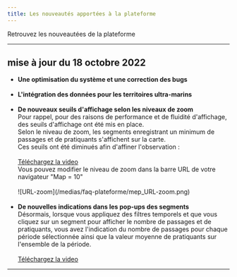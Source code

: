 ```yaml
---
title: Les nouveautés apportées à la plateforme
---
```


Retrouvez les nouveautées de la plateforme

---
## mise à jour du 18 octobre 2022

<ul type="disc">
<li><b>Une optimisation du système et une correction des bugs</b></li>
<br>
<li><b>L'intégration des données pour les territoires ultra-marins</b></li>
<br>
<li><b>De nouveaux seuils d'affichage selon les niveaux de zoom</b></li>
Pour rappel, pour des raisons de performance et de fluidité d'affichage, des seuils d'affichage ont été mis en place. <br> 
Selon le niveau de zoom, les segments enregistrant un minimum de passages et de pratiquants s'affichent sur la carte. <br>
Ces seuils ont été diminués afin d'affiner l'observation : <br>
<br>
<a target="_blank" href="/medias/faq-plateforme/mep_Video-Zoom.wmv">Téléchargez la video</a>
<br> Vous pouvez modifier le niveau de zoom dans la barre URL de votre navigateur "Map = 10" <br>
<br>
![URL-zoom](/medias/faq-plateforme/mep_URL-zoom.png) <br>
<br>
<li><b>De nouvelles indications dans les pop-ups des segments</b></li> 
Désormais, lorsque vous appliquez des filtres temporels et que vous cliquez sur un segment pour afficher le nombre de passages et de pratiquants, vous avez l'indication du nombre de passages pour chaque période sélectionnée ainsi que la valeur moyenne de pratiquants sur l'ensemble de la période. <br>
<br>
<a target="_self" href="/medias/faq-plateforme/mep_Video-Pop-Up.wmv">Téléchargez la video</a>
</ul>

---
